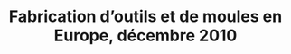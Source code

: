 ---
link: ""
title: "Fabrication d’outils et de moules en Europe, décembre 2010"
description: ""
publishDate: "2010-12"
preview: ""
home: ""
summary: "L’utilisation de robots industriels pour automatiser des tâches d’ouvrier comme le débogage, le détourage, le polissage et le soudage, ainsi que pour effectuer rapidement le prototypage, l’usinage et la découpe au jet d’eau avec une configuration de pièce unique, devient de plus en plus prisée et courante. Jusqu’à récemment, toutefois, l’absence de bonnes solutions de programmation pour robots était une limitation pour les fabricants désireux d’adopter une telle technologie pour un atelier plutôt que des tâches de chaîne de production. Cela a changé quand Jabez Technologies a mis au point le logiciel de CAO/FAO Robotmaster, maintenant distribué dans le marché européen par Intercam S.A."
application: ""
industry: ""
article: "Le logiciel de CAO/FAO spécialisé pour la programmation des robots prend en charge l’intégration des robots en atelier"
articleImagePath: "/assets/images/success/etmm_dec2010.jpg"
articleUrl: "https://www.robotmaster.com/assets/data/pdf/ETMM_dec2010.pdf"
language: "fr"
---